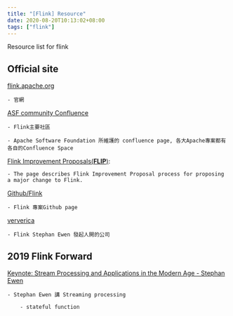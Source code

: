 ```yaml
---
title: "[Flink] Resource"
date: 2020-08-20T10:13:02+08:00
tags: ["flink"]
---
```


Resource list for flink

<!--more-->

## Official site

[flink.apache.org](https://flink.apache.org/)

    - 官網

[ASF community Confluence](https://cwiki.apache.org/confluence/display/FLINK/Apache+Flink+Home)

    - Flink主要社區

    - Apache Software Foundation 所維護的 confluence page, 各大Apache專案都有各自的Confluence Space

[Flink Improvement Proposals(__FLIP__)](https://cwiki.apache.org/confluence/display/FLINK/Flink+Improvement+Proposals):
    
    - The page describes Flink Improvement Proposal process for proposing a major change to Flink.

[Github/Flink](https://github.com/apache/flink)

    - Flink 專案Github page

[ververica](https://www.ververica.com/)

    - Flink Stephan Ewen 發起人開的公司


## 2019 Flink Forward

[Keynote: Stream Processing and Applications in the Modern Age - Stephan Ewen](https://www.youtube.com/watch?v=bun0qQOX_cY)
    
    - Stephan Ewen 講 Streaming processing

        - stateful function
